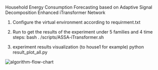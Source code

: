 Household Energy Consumption Forecasting based on Adaptive Signal Decomposition Enhanced iTransformer Network

1. Configure the virtual environment according to requirment.txt

2. Run to get the results of the experiment under 5 families and 4 time steps: bash . /scripts/ASSA-iTransformer.sh

3. experiment results visualization (to house1 for example) python result_plot_all.py

![algorithm-flow-chart](https://github.com/user-attachments/assets/0558c16c-363f-452b-af09-536341ad0f31)
